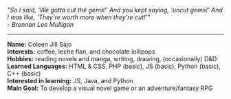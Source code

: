 <p><i>"So I said, 'We gotta cut the gems!' And you kept saying, 'uncut gems!' And I was like, 'They're worth more when they're cut!'"
  <br>- Brennan Lee Mulligan</i></p>
<hr>
<b>Name:</b> Coleen Jill Sajo <br>
<b>Interests:</b> coffee, leche flan, and chocolate lollipops <br>
<b>Hobbies:</b> reading novels and manga, writing, drawing, (occasionally) D&D <br>
<b>Learned Languages:</b> HTML & CSS, PHP (basic), JS (basic), Python (basic), C++ (basic) <br>
<b>Interested in learning:</b> JS, Java, and Python <br>
<b>Main Goal:</b> To develop a visual novel game or an adventure/fantasy RPG</b>


<!---
coleenjill-sajo/coleenjill-sajo is a ✨ special ✨ repository because its `README.md` (this file) appears on your GitHub profile.
You can click the Preview link to take a look at your changes.
--->
